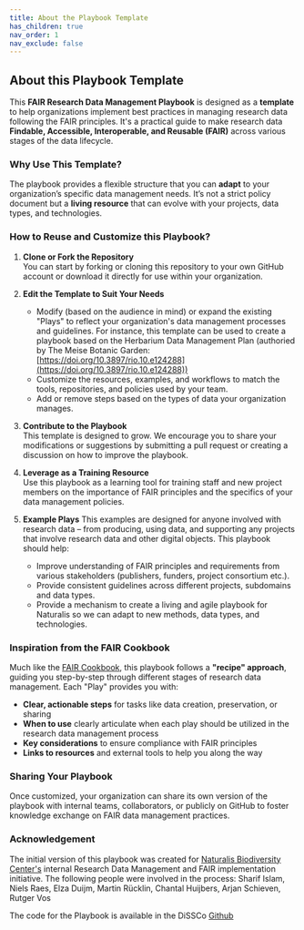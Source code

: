 ```yaml
---
title: About the Playbook Template
has_children: true
nav_order: 1
nav_exclude: false
---
```


## About this Playbook Template

This **FAIR Research Data Management Playbook** is designed as a **template** to help organizations implement best practices in managing research data following the FAIR principles. It's a practical guide to make research data **Findable, Accessible, Interoperable, and Reusable (FAIR)** across various stages of the data lifecycle.

### Why Use This Template?

The playbook provides a flexible structure that you can **adapt** to your organization’s specific data management needs. It’s not a strict policy document but a **living resource** that can evolve with your projects, data types, and technologies.

### How to Reuse and Customize this Playbook?

1. **Clone or Fork the Repository**  
   You can start by forking or cloning this repository to your own GitHub account or download it directly for use within your organization.

2. **Edit the Template to Suit Your Needs**  
   - Modify (based on the audience in mind) or expand the existing "Plays" to reflect your organization's data management processes and guidelines. For instance, this template can be used to create a playbook based on the Herbarium Data Management Plan (authoried by The Meise Botanic Garden: [https://doi.org/10.3897/rio.10.e124288](https://doi.org/10.3897/rio.10.e124288))
   - Customize the resources, examples, and workflows to match the tools, repositories, and policies used by your team.
   - Add or remove steps based on the types of data your organization manages.

3. **Contribute to the Playbook**  
   This template is designed to grow. We encourage you to share your modifications or suggestions by submitting a pull request or creating a discussion on how to improve the playbook.

4. **Leverage as a Training Resource**  
   Use this playbook as a learning tool for training staff and new project members on the importance of FAIR principles and the specifics of your data management policies.

5. **Example Plays**
This examples are designed for anyone involved with research data – from producing, using data, and supporting any projects that involve research data and other digital objects. This playbook should help:
   - Improve understanding of FAIR principles and requirements from various stakeholders
(publishers, funders, project consortium etc.).
   - Provide consistent guidelines across different projects, subdomains and data types.
   - Provide a mechanism to create a living and agile playbook for Naturalis so we can adapt to new methods, data types, and technologies.


### Inspiration from the FAIR Cookbook

Much like the [FAIR Cookbook](https://faircookbook.elixir-europe.org/), this playbook follows a **"recipe" approach**, guiding you step-by-step through different stages of research data management. Each "Play" provides you with:

- **Clear, actionable steps** for tasks like data creation, preservation, or sharing
- **When to use**  clearly articulate when each play should be utilized in the research data management process
- **Key considerations** to ensure compliance with FAIR principles
- **Links to resources** and external tools to help you along the way

### Sharing Your Playbook

Once customized, your organization can share its own version of the playbook with internal teams, collaborators, or publicly on GitHub to foster knowledge exchange on FAIR data management practices.

### Acknowledgement 
The initial version of this playbook was created for [Naturalis Biodiversity Center's](https://www.naturalis.nl/en) internal Research Data Management and FAIR implementation initiative. The following people were involved in the process:
Sharif Islam, Niels Raes, Elza Duijm, Martin Rücklin, Chantal Huijbers, Arjan Schieven, Rutger Vos


The code for the Playbook is available in the DiSSCo [Github](https://github.com/DiSSCo/fairplaybook/)
